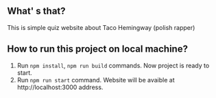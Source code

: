 ## What' s that?
This is simple quiz website about Taco Hemingway (polish rapper)

## How to run this project on local machine?
1. Run `npm install`, `npm run build` commands. Now project is ready to start.
2. Run `npm run start` command. Website will be avaible at http://localhost:3000 address.
